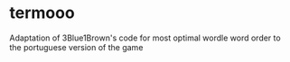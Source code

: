# termooo
Adaptation of 3Blue1Brown's code for most optimal wordle word order to the portuguese version of the game
